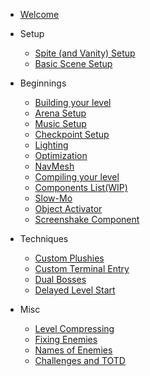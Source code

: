 * [Welcome](README)

* Setup

	* [Spite (and Vanity) Setup](setup-editor)
	* [Basic Scene Setup](new-scene)

* Beginnings
	* [Building your level](probuilder-tut)
	* [Arena Setup](arena)
	* [Music Setup](music-manager)
	* [Checkpoint Setup](checkpoints)
	* [Lighting](light)
	* [Optimization](optimization)
	* [NavMesh](navmesh)
	* [Compiling your level](compiling)
	* [Components List(WIP)](Components_List)
	* [Slow-Mo](slowmo)
	* [Object Activator](object-activator)
	* [Screenshake Component](screenshake)

* Techniques
	* [Custom Plushies](plushy)
	* [Custom Terminal Entry](Custom-Terminal-Entry)
	* [Dual Bosses](Symbiote)
	* [Delayed Level Start](DLS)

* Misc
	* [Level Compressing](compress)
	* [Fixing Enemies](enemy-fix)
	* [Names of Enemies](names)
	* [Challenges and TOTD](1.6.0.md)
